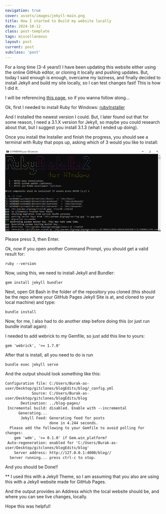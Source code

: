 ```yaml
---
navigation: true
cover: assets/images/jekyll-main.png
title: How I started to Build my website locally
date: 2024-10-12
class: post-template
tags: miscellaneous
layout: post
current: post
subclass: 'post'
---
```


For a long time (3-4 years!) I have been updating this website either using the online GitHub editor, or cloning it locally and pushing updates. But, today I said enough is enough, overcame my laziness, and finally decided to install Jekyll and build my site locally, so I can test changes fast! This is how I did it.


I will be referencing [this page](https://docs.github.com/en/pages/setting-up-a-github-pages-site-with-jekyll/testing-your-github-pages-site-locally-with-jekyll), so if you wanna follow along...

Ok, first I needed to install Ruby for Windows: [rubyInstaller](https://rubyinstaller.org/)

And I installed the newest version I could. But, I later found out that for some reason, I need a 3.1.X version for Jekyll, so maybe you could research about that, but I suggest you install 3.1.3 (what I ended up doing).

Once you install the Installer and finish the progress, you should see a terminal with Ruby that pops up, asking which of 3 would you like to install:

![alt text](assets/images/miscellaneous/ruby1.png)

Please press 3, then Enter.

Ok, now if you open another Command Prompt, you should get a valid result for:

```
ruby --version
```

Now, using this, we need to install Jekyll and Bundler:
```
gem install jekyll bundler
```

Next, open Git Bash in the folder of the repository you cloned (this should be the repo where your GitHub Pages Jekyll Site is at, and cloned to your local machine) and type:
```
bundle install
```

Now, for me, I also had to do another step before doing this (or just run bundle install again):

I needed to add webrick to my Gemfile, so just add this line to yours:

```
gem 'webrick', '>= 1.7.0'
```

After that is install, all you need to do is run 
```
bundle exec jekyll serve
```

And the output should look something like this:

```
Configuration file: C:/Users/Burak-as-user/Desktop/gitclones/blogEdits/blog/_config.yml
            Source: C:/Users/Burak-as-user/Desktop/gitclones/blogEdits/blog
       Destination: ../blog-pages/
 Incremental build: disabled. Enable with --incremental
      Generating...
       Jekyll Feed: Generating feed for posts
                    done in 4.244 seconds.
  Please add the following to your Gemfile to avoid polling for changes:
    gem 'wdm', '>= 0.1.0' if Gem.win_platform?
 Auto-regeneration: enabled for 'C:/Users/Burak-as-user/Desktop/gitclones/blogEdits/blog'
    Server address: http://127.0.0.1:4000/blog//
  Server running... press ctrl-c to stop.
```

And you should be Done!!

**
I used this with a Jekyll Theme, so I am assuming that you also are using this with a Jekyll website made for GitHub Pages.


And the output provides an Address which the local website should be, and where you can see live changes, locally.

Hope this was helpful!

